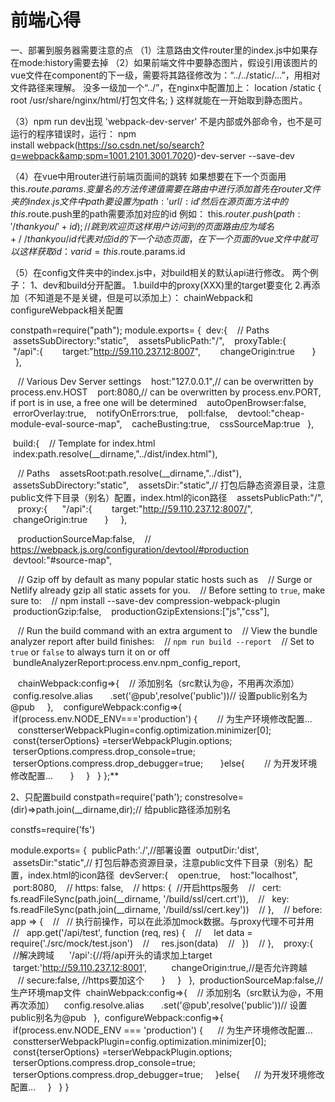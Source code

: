 # 前端心得
一、部署到服务器需要注意的点
（1）注意路由文件router里的index.js中如果存在mode:history需要去掉
（2）如果前端文件中要静态图片，假设引用该图片的vue文件在component的下一级，需要将其路径修改为：“../../static/...”，用相对文件路径来理解。
没多一级加一个“../”，在nginx中配置加上：
location /static {
root /usr/share/nginx/html/打包文件名;
}
这样就能在一开始取到静态图片。

（3）npm run dev出现 'webpack-dev-server' 不是内部或外部命令，也不是可运行的程序错误时，运行：
npm install webpack(https://so.csdn.net/so/search?q=webpack&amp;spm=1001.2101.3001.7020)-dev-server --save-dev

（4）在vue中用router进行前端页面间的跳转
如果想要在下一个页面用this.$route.params.变量名的方法传递值
需要在路由中进行添加
首先在router文件夹的index.js文件中path要设置为path:'url/:id'
然后在源页面方法中的this.$route.push里的path需要添加对应的id
例如：
this.$router.push({path:'/thankyou/'+id});//跳到欢迎页
这样用户访问到的页面路由应为
域名+/~/thankyou/id
代表对应id的下一个动态页面，在下一个页面的vue文件中就可以这样获取id：
var id = this.$route.params.id

（5）在config文件夹中的index.js中，对build相关的默认api进行修改。
两个例子：
1、dev和build分开配置。
1.build中的proxy(XXX)里的target要变化
2.再添加（不知道是不是关键，但是可以添加上）：
chainWebpack和configureWebpack相关配置

constpath=require("path");
module.exports= {
 dev:{
   // Paths
   assetsSubDirectory:"static",
   assetsPublicPath:"/",
   proxyTable:{
     "/api":{
       target:"http://59.110.237.12:8007",
       changeOrigin:true
      }
    },

   // Various Dev Server settings
   host:"127.0.0.1",// can be overwritten by process.env.HOST
   port:8080,// can be overwritten by process.env.PORT, if port is in use, a free one will be determined
   autoOpenBrowser:false,
   errorOverlay:true,
   notifyOnErrors:true,
   poll:false,
   devtool:"cheap-module-eval-source-map",
   cacheBusting:true,
   cssSourceMap:true
  },

 build:{
   // Template for index.html
   index:path.resolve(__dirname,"../dist/index.html"),

   // Paths
   assetsRoot:path.resolve(__dirname,"../dist"),
   assetsSubDirectory:"static",
   assetsDir:"static",// 打包后静态资源目录，注意public文件下目录（别名）配置，index.html的icon路径
   assetsPublicPath:"/",
   proxy:{
     "/api":{
       target:"http://59.110.237.12:8007/",
       changeOrigin:true
      }
    },

   productionSourceMap:false,
   // https://webpack.js.org/configuration/devtool/#production
   devtool:"#source-map",

   // Gzip off by default as many popular static hosts such as
   // Surge or Netlify already gzip all static assets for you.
   // Before setting to `true`, make sure to:
   // npm install --save-dev compression-webpack-plugin
   productionGzip:false,
   productionGzipExtensions:["js","css"],

   // Run the build command with an extra argument to
   // View the bundle analyzer report after build finishes:
   // `npm run build --report`
   // Set to `true` or `false` to always turn it on or off
   bundleAnalyzerReport:process.env.npm_config_report,

   chainWebpack:config=>{
   // 添加别名（src默认为@，不用再次添加）
   config.resolve.alias
      .set('@pub',resolve('public'))// 设置public别名为@pub
    },
   configureWebpack:config=>{
     if(process.env.NODE_ENV==='production') {
       // 为生产环境修改配置...
       constterserWebpackPlugin=config.optimization.minimizer[0];
       const{terserOptions} =terserWebpackPlugin.options;
       terserOptions.compress.drop_console=true;
       terserOptions.compress.drop_debugger=true;
      }else{
       // 为开发环境修改配置...
      }
    }
  }
};**

2、只配置build
constpath=require('path');
constresolve= (dir)=>path.join(__dirname,dir);// 给public路径添加别名

constfs=require('fs')
 

module.exports= {
 publicPath:'./',//部署设置
 outputDir:'dist',
 assetsDir:"static",// 打包后静态资源目录，注意public文件下目录（别名）配置，index.html的icon路径
 devServer:{
   open:true,
   host:"localhost",
   port:8080,
   // https: false,
   // https: {  //开启https服务
   //   cert: fs.readFileSync(path.join(__dirname, '/build/ssl/cert.crt')),
   //   key: fs.readFileSync(path.join(__dirname, '/build/ssl/cert.key'))
   // },
   // before: app => {
   //   // 执行前操作，可以在此添加mock数据。与proxy代理不可并用
   //   app.get('/api/test', function (req, res) {
   //     let data = require('./src/mock/test.json')
   //     res.json(data)
   //   })
   // },
   proxy:{    //解决跨域
     '/api':{//将/api开头的请求加上target
         target:'http://59.110.237.12:8001',
         changeOrigin:true,//是否允许跨越
         // secure:false, //https要加这个
      }
    }
  },
 productionSourceMap:false,// 生产环境map文件
 chainWebpack:config=>{
   // 添加别名（src默认为@，不用再次添加）
   config.resolve.alias
      .set('@pub',resolve('public'))// 设置public别名为@pub
  },
 configureWebpack:config=>{
   if(process.env.NODE_ENV === 'production') {
     // 为生产环境修改配置...
     constterserWebpackPlugin=config.optimization.minimizer[0];
     const{terserOptions} =terserWebpackPlugin.options;
     terserOptions.compress.drop_console=true;
     terserOptions.compress.drop_debugger=true;
    }else{
     // 为开发环境修改配置...
    }
  }
}